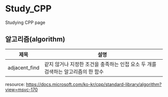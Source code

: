 # Study_CPP
Studying CPP page

## 알고리즘(algorithm)

|제목|설명|
|-----|--------------|
|adjacent_find|같지 않거나 지정한 조건을 충족하는 인접 요소 두 개를 검색하는 알고리즘의 한 함수|





resource: https://docs.microsoft.com/ko-kr/cpp/standard-library/algorithm?view=msvc-170
